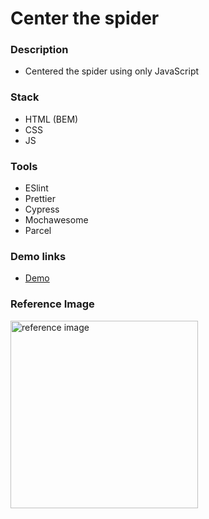 # Center the spider

### Description

- Centered the spider using only JavaScript

### Stack

- HTML (BEM)
- CSS
- JS

### Tools

- ESlint
- Prettier
- Cypress
- Mochawesome
- Parcel

### Demo links

- [Demo](https://AndriiZakharenko.github.io/center-spider/)

### Reference Image

<img src="./src/images/preview.png" alt="reference image" width="300px" />
